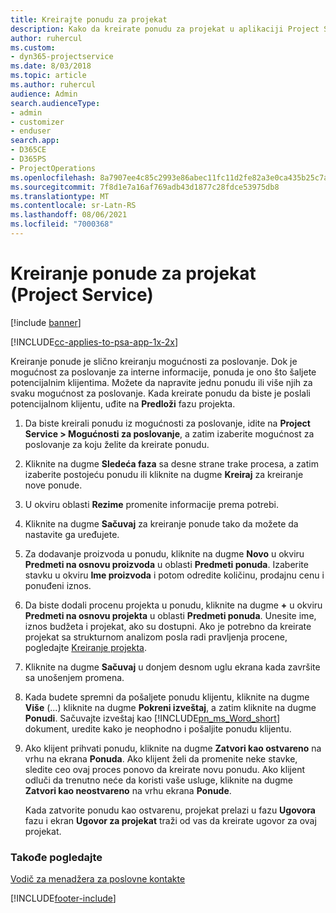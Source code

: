 ```yaml
---
title: Kreirajte ponudu za projekat
description: Kako da kreirate ponudu za projekat u aplikaciji Project Service
author: ruhercul
ms.custom:
- dyn365-projectservice
ms.date: 8/03/2018
ms.topic: article
ms.author: ruhercul
audience: Admin
search.audienceType:
- admin
- customizer
- enduser
search.app:
- D365CE
- D365PS
- ProjectOperations
ms.openlocfilehash: 8a7907ee4c85c2993e86abec11fc11d2fe82a3e0ca435b25c7a213bbce931e73
ms.sourcegitcommit: 7f8d1e7a16af769adb43d1877c28fdce53975db8
ms.translationtype: MT
ms.contentlocale: sr-Latn-RS
ms.lasthandoff: 08/06/2021
ms.locfileid: "7000368"
---
```

# <a name="create-a-project-quote-project-service"></a>Kreiranje ponude za projekat (Project Service)

[!include [banner](../includes/psa-now-project-operations.md)]

[!INCLUDE[cc-applies-to-psa-app-1x-2x](../includes/cc-applies-to-psa-app-1x-2x.md)]

Kreiranje ponude je slično kreiranju mogućnosti za poslovanje. Dok je mogućnost za poslovanje za interne informacije, ponuda je ono što šaljete potencijalnim klijentima. Možete da napravite jednu ponudu ili više njih za svaku mogućnost za poslovanje. Kada kreirate ponudu da biste je poslali potencijalnom klijentu, uđite na **Predloži** fazu projekta.  
  
1. Da biste kreirali ponudu iz mogućnosti za poslovanje, idite na **Project Service > Mogućnosti za poslovanje**, a zatim izaberite mogućnost za poslovanje za koju želite da kreirate ponudu.  
  
2. Kliknite na dugme **Sledeća faza** sa desne strane trake procesa, a zatim izaberite postojeću ponudu ili kliknite na dugme **Kreiraj** za kreiranje nove ponude.  
  
3. U okviru oblasti **Rezime** promenite informacije prema potrebi.  
  
4. Kliknite na dugme **Sačuvaj** za kreiranje ponude tako da možete da nastavite ga uređujete.  
  
5. Za dodavanje proizvoda u ponudu, kliknite na dugme **Novo** u okviru **Predmeti na osnovu proizvoda** u oblasti **Predmeti ponuda**. Izaberite stavku u okviru **Ime proizvoda** i potom odredite količinu, prodajnu cenu i ponuđeni iznos.  
  
6. Da biste dodali procenu projekta u ponudu, kliknite na dugme **+** u okviru **Predmeti na osnovu projekta** u oblasti **Predmeti ponuda**. Unesite ime, iznos budžeta i projekat, ako su dostupni. Ako je potrebno da kreirate projekat sa strukturnom analizom posla radi pravljenja procene, pogledajte [Kreiranje projekta](../psa/create-project.md).  
  
7. Kliknite na dugme **Sačuvaj** u donjem desnom uglu ekrana kada završite sa unošenjem promena.  
  
8. Kada budete spremni da pošaljete ponudu klijentu, kliknite na dugme **Više** (...) kliknite na dugme **Pokreni izveštaj**, a zatim kliknite na dugme **Ponudi**. Sačuvajte izveštaj kao [!INCLUDE[pn_ms_Word_short](../includes/pn-ms-word-short.md)] dokument, uredite kako je neophodno i pošaljite ponudu klijentu.  
  
9. Ako klijent prihvati ponudu, kliknite na dugme **Zatvori kao ostvareno** na vrhu na ekrana **Ponuda**. Ako klijent želi da promenite neke stavke, sledite ceo ovaj proces ponovo da kreirate novu ponudu. Ako klijent odluči da trenutno neće da koristi vaše usluge, kliknite na dugme **Zatvori kao neostvareno** na vrhu ekrana **Ponude**.  
  
   Kada zatvorite ponudu kao ostvarenu, projekat prelazi u fazu **Ugovora** fazu i ekran **Ugovor za projekat** traži od vas da kreirate ugovor za ovaj projekat.  
  
### <a name="see-also"></a>Takođe pogledajte  
 [Vodič za menadžera za poslovne kontakte](../psa/account-manager-guide.md)


[!INCLUDE[footer-include](../includes/footer-banner.md)]